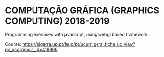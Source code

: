 # COMPUTAÇÃO GRÁFICA (GRAPHICS COMPUTING) 2018-2019
Programming exercises with javascript, using webgl based framework.

Course: https://sigarra.up.pt/feup/pt/ucurr_geral.ficha_uc_view?pv_ocorrencia_id=419996
